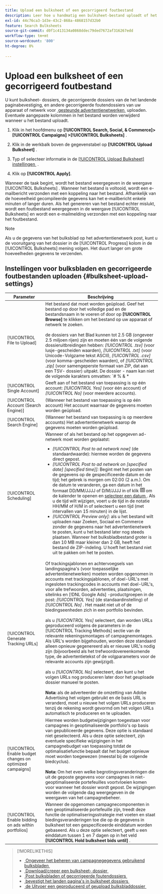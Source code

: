 ```yaml
---
title: Upload een bulksheet of een gecorrigeerd foutbestand
description: Leer hoe u handmatig een bulksheet-bestand uploadt of het foutbestand voor de validatie van de landingspagina corrigeert.
exl-id: 44c76ca3-1d3e-43c2-868a-4868157d32b0
feature: Search Bulksheets
source-git-commit: d0f1c413134a0868ddec79ded7672af316267edd
workflow-type: tm+mt
source-wordcount: '800'
ht-degree: 0%

---
```


# Upload een bulksheet of een gecorrigeerd foutbestand

U kunt bulksheet- dossiers, de gecorrigeerde dossiers van de het landende paginabevestiging, en andere gecorrigeerde foutendossiers van uw apparaat of netwerk voor [&#x200B; gesteunde advertentienetwerken &#x200B;](bulksheet-about.md#bulksheet-functionality-by-network) uploaden. Eventuele aangepaste kolommen in het bestand worden verwijderd wanneer u het bestand uploadt.

1. Klik in het hoofdmenu op **[!UICONTROL Search, Social, & Commerce]> [!UICONTROL Campaigns] >[!UICONTROL Bulksheets]** .

1. Klik in de werkbalk boven de gegevenstabel op **[!UICONTROL Upload Bulksheet]** .

1. Typ of selecteer informatie in de [[!UICONTROL Upload Bulksheet] instellingen &#x200B;](#bulksheet-upload-settings) .

1. Klik op **[!UICONTROL Apply]**.

Wanneer de taak begint, wordt het bestand weergegeven in de weergave [!UICONTROL Bulksheets] . Wanneer het bestand is voltooid, wordt een e-mailbericht verzonden met een koppeling naar het bestand. Afhankelijk van de hoeveelheid gecompileerde gegevens kan het e-mailbericht enkele minuten of langer duren. Als het genereren van het bestand echter mislukt, wordt een foutbestand weergegeven in de weergave [!UICONTROL Bulksheets] en wordt een e-mailmelding verzonden met een koppeling naar het foutbestand.

>[!NOTE]
>
>Als u de gegevens van het bulksblad op het advertentienetwerk post, kunt u de vooruitgang van het dossier in de [!UICONTROL Progress] kolom in de [!UICONTROL Bulksheets] mening volgen. Het duurt langer om grote hoeveelheden gegevens te verzenden.

## Instellingen voor bulksbladen en gecorrigeerde foutbestanden uploaden {#bulksheet-upload-settings}

| Parameter | Beschrijving |
|----|----|
| [!UICONTROL File to Upload] | Het bestand dat moet worden geüpload. Geef het bestand op door het volledige pad en de bestandsnaam in te voeren of door op <b>[!UICONTROL Browse]</b> te klikken om het bestand op uw apparaat of netwerk te zoeken.<br><br> de dossiers van het Blad kunnen tot 2.5 GB (ongeveer 2.5 miljoen rijen) zijn en moeten één van de volgende dossieruitbreidingen hebben: <i>[!UICONTROL .tsv]</i> (voor lusje-gescheiden waarden), <i>[!UICONTROL .txt]</i> (voor Unicode-Volgzame tekst ASCII), <i>[!UICONTROL .csv]</i> (voor komma-gescheiden waarden), of <i>[!UICONTROL .zip]</i> (voor samengeperste formaat van ZIP, dat aan een TSV- dossier) uitpakt. De dossier - naam kan niet de volgende karakters omvatten: `# % &amp; * | \ : &quot; &lt; &gt; . ? /`<br><br><b> Uiteinde:</b> voor gegevens die internationale karakters omvatten, gebruikdossiers in formaat TSV of TXT. |
| [!UICONTROL Single Account] | Geeft aan of het bestand van toepassing is op één account: <i>[!UICONTROL Yes]</i> (voor één account) of <i>[!UICONTROL No]</i> (voor meerdere accounts). |
| [!UICONTROL Account (Search Engine)] | (Wanneer het bestand van toepassing is op één account) Het account waarnaar de gegevens moeten worden geüpload. |
| [!UICONTROL Search Engine] | (Wanneer het bestand van toepassing is op meerdere accounts) Het advertentienetwerk waarop de gegevens moeten worden geüpload. |
| [!UICONTROL Scheduling] | Wanneer of als het bestand op het opgegeven ad-netwerk moet worden geplaatst:<ul><li><i>[!UICONTROL Post to ad network now]</i> (de standaardwaarde): hiermee worden de gegevens direct gepost.</li><li><i>[!UICONTROL Post to ad network on \[specified date\] \[specified time\]]:</i> Begint met het posten van de gegevens op de gespecificeerde datum en de tijd; het gebrek is morgen om 02:00 (2 a.m.). Om de datum te veranderen, ga een datum in het formaat DD/MM/JJJJ of D/M/JJJJ in of klik ![&#128279;](/help/search-social-commerce/assets/calendar.png " Kalender ") om de kalender te openen en [&#x200B; selecteer een datum &#x200B;](/help/search-social-commerce/common-tasks/navigation-editing-selection/calendar.md).  Als u de tijd wilt wijzigen, voert u de tijd in de notatie HH/MM of H/M in of selecteert u een tijd (met intervallen van 15 minuten) in de lijst.</li><li><i>[!UICONTROL Preview only]:</i> als u het bestand wilt uploaden naar Zoeken, Sociaal en Commerce zonder de gegevens naar het advertentienetwerk te posten, kunt u het bestand later nog steeds plaatsen. Wanneer het bulksbladbestand groter is dan 10 MB maar kleiner dan 2 GB, heeft het bestand de ZIP-indeling. U hoeft het bestand niet uit te pakken om het te posten.</li></ul> |
| [!UICONTROL Generate Tracking URLs] | Of trackingsjablonen en achtervoegsels van landingspagina&#39;s (voor toepasselijke advertentienetwerken) moeten worden opgenomen in accounts met trackingsjablonen, of doel-URL&#39;s met ingesloten trackingcodes in accounts met doel-URL&#39;s, voor alle trefwoorden, advertenties, plaatsingen, sitelinks en [!DNL Google Ads] -productgroepen in de post: <i>[!UICONTROL Yes]</i> (de standaardinstelling) of <i>[!UICONTROL No]</i> . Het maakt niet uit of de biedingseenheden zich in een portfolio bevinden.<br><br> als u <i>[!UICONTROL Yes]</i> selecteert, dan worden URLs geproduceerd volgens de parameters in de [!UICONTROL Tracking Methods] sectie van de relevante rekeningsmontages of campagnemontages. Als URL&#39;s worden bijgehouden, worden deze standaard alleen opnieuw gegenereerd als er nieuwe URL&#39;s nodig zijn (bijvoorbeeld als het trefwoordovereenkomende type, de advertentietekst of de volgparameters voor de relevante accounts zijn gewijzigd).<br><br> als u <i>[!UICONTROL No]</i> selecteert, dan kunt u het volgen URLs nog produceren later door het geuploade dossier manueel te posten.<br><br><b> Nota:</b> als de adverteerder de omzetting van Adobe Advertising het volgen gebruikt en de basis URL is veranderd, moet u nieuwe het volgen URLs produceren tenzij de rekening wordt gevormd om het volgen URLs automatisch te produceren en te uploaden. |
| [!UICONTROL Enable budget changes on optimized campaigns] | Hiermee worden budgetwijzigingen toegestaan voor campagnes in geoptimaliseerde portfolio&#39;s op basis van gepubliceerde gegevens. Deze optie is standaard niet geselecteerd. Als u deze optie selecteert, zijn eventuele specifieke wijzigingen in het campagnebudget van toepassing totdat de optimalisatiefunctie bepaalt dat het budget opnieuw moet worden toegewezen (meestal bij de volgende biedcyclus).<br><br><b> Nota:</b> Om het even welke begrotingsveranderingen die uit de geposte gegevens voor campagnes in niet-geoptimaliseerde portefeuilles voortvloeien komen voor wanneer het dossier wordt gepost. De wijzigingen worden de volgende dag weergegeven in de weergaven van het campagnebeheer. |
| [!UICONTROL Enable bidding on ads within portfolios] | Wanneer de opgenomen campagnecomponenten in een geoptimaliseerde portefeuille zijn, treedt deze functie de optimaliseringsstrategie met voeten en staat biedingsveranderingen toe die op de gegevens in bulksheet tot een gespecificeerde einddatum worden gebaseerd. Als u deze optie selecteert, geeft u een einddatum tussen 1 en 7 dagen op in het veld **[!UICONTROL Hold bulksheet bids until]** . |

>[!MORELIKETHIS]
>
>* [&#x200B; Ongeveer het beheren van campagnegegevens gebruikend bulksbladen &#x200B;](bulksheet-about.md)
>* [&#x200B; Download/creeer een bulksheet- dossier &#x200B;](bulksheet-download.md)
>* [&#x200B; Post bulksbladen of gecorrigeerde foutendossiers &#x200B;](bulksheet-post.md)
>* [&#x200B; bevestigt het landen pagina&#39;s in bulksheet dossiers &#x200B;](bulksheet-validate-landing-pages.md)
>* [&#x200B; de Uitvoer een geproduceerd of geupload bulksbladdossier &#x200B;](bulksheet-export.md)
